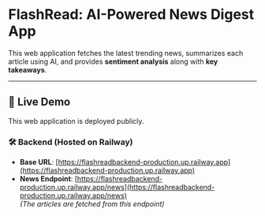 #  FlashRead: AI-Powered News Digest App

This web application fetches the latest trending news, summarizes each article using AI, and provides **sentiment analysis** along with **key takeaways**.

---

## 🚀 Live Demo

This web application is deployed publicly.

### 🛠 Backend (Hosted on Railway)

- **Base URL**: [https://flashreadbackend-production.up.railway.app](https://flashreadbackend-production.up.railway.app)  
- **News Endpoint**: [https://flashreadbackend-production.up.railway.app/news](https://flashreadbackend-production.up.railway.app/news)  
  _(The articles are fetched from this endpoint)_




